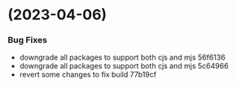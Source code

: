 #  (2023-04-06)


### Bug Fixes

* downgrade all packages to support both cjs and mjs 56f6136
* downgrade all packages to support both cjs and mjs 5c64966
* revert some changes to fix build 77b19cf



